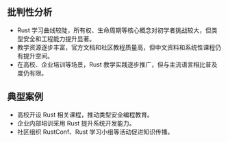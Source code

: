 ## 批判性分析
- Rust 学习曲线较陡，所有权、生命周期等核心概念对初学者挑战较大，但类型安全和工程能力提升显著。
- 教学资源逐步丰富，官方文档和社区教程质量高，但中文资料和系统性课程仍有提升空间。
- 在高校、企业培训等场景，Rust 教学实践逐步推广，但与主流语言相比普及度仍有限。

## 典型案例
- 高校开设 Rust 相关课程，推动类型安全编程教育。
- 企业内部培训采用 Rust 提升系统开发能力。
- 社区组织 RustConf、Rust 学习小组等活动促进知识传播。 